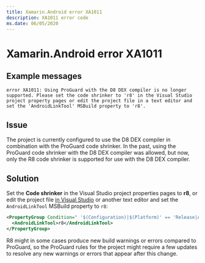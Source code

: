 ```yaml
---
title: Xamarin.Android error XA1011
description: XA1011 error code
ms.date: 06/05/2020
---
```

# Xamarin.Android error XA1011

## Example messages

```
error XA1011: Using ProGuard with the D8 DEX compiler is no longer supported. Please set the code shrinker to 'r8' in the Visual Studio project property pages or edit the project file in a text editor and set the 'AndroidLinkTool' MSBuild property to 'r8'.
```

## Issue

The project is currently configured to use the D8 DEX compiler in combination
with the ProGuard code shrinker.  In the past, using the ProGuard code shrinker
with the D8 DEX compiler was allowed, but now, only the R8 code shrinker is
supported for use with the D8 DEX compiler.

## Solution

Set the **Code shrinker** in the Visual Studio project properties pages to
**r8**, or edit the project file [in Visual Studio][edit-project-files] or
another text editor and set the `AndroidLinkTool` MSBuild property to `r8`:

```xml
<PropertyGroup Condition=" '$(Configuration)|$(Platform)' == 'Release|AnyCPU' ">
  <AndroidLinkTool>r8</AndroidLinkTool>
</PropertyGroup>
```

R8 might in some cases produce new build warnings or errors compared to
ProGuard, so the ProGuard rules for the project might require a few updates to
resolve any new warnings or errors that appear after this change.

[edit-project-files]: https://docs.microsoft.com/visualstudio/msbuild/visual-studio-integration-msbuild#edit-project-files-in-visual-studio

